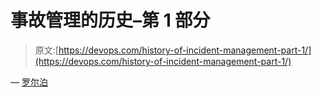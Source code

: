 # 事故管理的历史–第 1 部分

> 原文:[https://devops.com/history-of-incident-management-part-1/](https://devops.com/history-of-incident-management-part-1/)

— [罗尔泊](https://devops.com/author/breselman/)